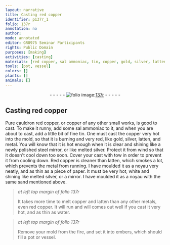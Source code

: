 ```yaml
---
layout: narrative
title: Casting red copper
identifier: p137r_1
folio: 137r
annotation: no
author:
mode: annotated
editor: GR8975 Seminar Participants
rights: Public Domain
purposes: [making]
activities: [casting]
materials: [red copper, sal ammoniac, tin, copper, gold, silver, latten, Red copper]
tools: [pot, vessel]
colors: []
plants: []
animals: []
---
```


 <div class="folio" align="center">- - - - - <a href="http://gallica.bnf.fr/ark:/12148/btv1b10500001g/f279.image" target="_blank"><img src="https://cu-mkp.github.io/GR8975-edition/assets/photo-icon.png" alt="folio image: " style="display:inline-block; margin-bottom:-3px;"/>137r</a> - - - - - </div> 

## Casting <span class="material">red copper</span>

  <span class="activity"></span> 
 Pure cauldron <span class="material">red copper</span>, or copper of any other small works, is good to cast. To make it runny, add some <span class="material">sal ammoniac</span> to it, and when you are about to cast, add a little bit of fine <span class="material">tin</span>. One must cast the <span class="material">copper</span> very hot into the mold, so that it is burning and very red, like <span class="material">gold</span>, <span class="material">silver</span>, <span class="material">latten</span>, and metal. You will know that it is hot enough when it is clear and shining like a newly polished steel mirror, or like melted silver. Protect it from wind so that it doesn't cool down too soon. Cover your cast with tow in order to prevent it from cooling down. <span class="material">Red copper</span> is cleaner than <span class="material">latten</span>, which smokes a lot, which prevents the metal from running. I have moulded it as a noyau very neatly, and as thin as a piece of paper. It must be very hot, white and shining like melted silver, or a mirror. I have moulded it as a noyau with the same sand mentioned above. 
 
> *at left top margin of folio 137r*
> 
>  It takes more time to melt <span class="material">copper</span> and <span class="material">latten</span> than any other metals, even <span class="material">red copper</span>. It will run and will comes out well if you cast it very hot, and as thin as water. 
 
> *at left top margin of folio 137r*
> 
>  Remove your mold from the fire, and set it into embers, which should fill a <span class="tool">pot</span> or <span class="tool">vessel</span>. 
 